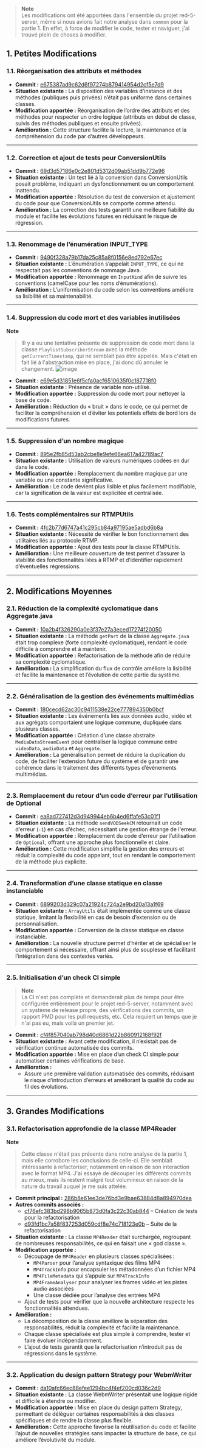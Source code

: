 > **Note**  
> Les modifications ont été apportées dans l'ensemble du projet red-5-server, même si nous avions fait notre analyse dans `common` pour la partie 1. En effet, à force de modifier le code, tester et naviguer, j'ai trouvé plein de choses à modifier.

## 1. Petites Modifications

### 1.1. Réorganisation des attributs et méthodes

- **Commit :** [e675387ad9c62d6f97274b879414954d2cf5e7d9](https://github.com/Angel-Dijoux/red5-server/commit/e675387ad9c62d6f97274b879414954d2cf5e7d9)
- **Situation existante :** La disposition des variables d’instance et des méthodes (publiques puis privées) n’était pas uniforme dans certaines classes.
- **Modification apportée :** Réorganisation de l’ordre des attributs et des méthodes pour respecter un ordre logique (attributs en début de classe, suivis des méthodes publiques et ensuite privées).
- **Amélioration :** Cette structure facilite la lecture, la maintenance et la compréhension du code par d’autres développeurs.

---

### 1.2. Correction et ajout de tests pour ConversionUtils

- **Commit :** [69d3d57186e0c2e801d5312d09ab51dd9b772e96](https://github.com/Angel-Dijoux/red5-server/commit/69d3d57186e0c2e801d5312d09ab51dd9b772e96)
- **Situation existante :** Un test lié à la conversion dans ConversionUtils posait problème, indiquant un dysfonctionnement ou un comportement inattendu.
- **Modification apportée :** Résolution du test de conversion et ajustement du code pour que ConversionUtils se comporte comme attendu.
- **Amélioration :** La correction des tests garantit une meilleure fiabilité du module et facilite les évolutions futures en réduisant le risque de régression.

---

### 1.3. Renommage de l’énumération INPUT_TYPE

- **Commit :** [9490f328a79b17da25c85a8f0156e8ed792e67ec](https://github.com/Angel-Dijoux/red5-server/commit/9490f328a79b17da25c85a8f0156e8ed792e67ec)
- **Situation existante :** L’énumération s’appelait `INPUT_TYPE`, ce qui ne respectait pas les conventions de nommage Java.
- **Modification apportée :** Renommage en `InputKind` afin de suivre les conventions (camelCase pour les noms d’énumérations).
- **Amélioration :** L’uniformisation du code selon les conventions améliore sa lisibilité et sa maintenabilité.

---

### 1.4. Suppression du code mort et des variables inutilisées

**Note**

> IIl y a eu une tentative présente de suppression de code mort dans la classe `PlaylistSubscriberStream` avec la méthode `getCurrentTimestamp`, qui ne semblait pas être appelée. Mais c'était en fait lié à l'abstraction mise en place, j'ai donc dû annuler le changement.
> ![image](https://github.com/user-attachments/assets/9fda9473-b786-496c-8420-6b990ca38daa)

- **Commit :** [e69e5d31851e6f5cfa0acf6510635f0c187718f0](https://github.com/Angel-Dijoux/red5-server/commit/e69e5d31851e6f5cfa0acf6510635f0c187718f0)
- **Situation existante :** Présence de variable non-utilisé.
- **Modification apportée :** Suppression du code mort pour nettoyer la base de code.
- **Amélioration :** Réduction du « bruit » dans le code, ce qui permet de faciliter la compréhension et d’éviter les potentiels effets de bord lors de modifications futures.

---

### 1.5. Suppression d’un nombre magique

- **Commit :** [895e2fb85d53ab2cbe8e9efe66ea617a42789ac7](https://github.com/Angel-Dijoux/red5-server/commit/895e2fb85d53ab2cbe8e9efe66ea617a42789ac7)
- **Situation existante :** Utilisation de valeurs numériques codées en dur dans le code.
- **Modification apportée :** Remplacement du nombre magique par une variable ou une constante significative.
- **Amélioration :** Le code devient plus lisible et plus facilement modifiable, car la signification de la valeur est explicitée et centralisée.

---

### 1.6. Tests complémentaires sur RTMPUtils

- **Commit :** [4fc2b77d6747a41c295cb84a97195ae5adbd6b8a](https://github.com/Angel-Dijoux/red5-server/commit/4fc2b77d6747a41c295cb84a97195ae5adbd6b8a)
- **Situation existante :** Nécessité de vérifier le bon fonctionnement des utilitaires liés au protocole RTMP.
- **Modification apportée :** Ajout des tests pour la classe RTMPUtils.
- **Amélioration :** Une meilleure couverture de test permet d’assurer la stabilité des fonctionnalités liées à RTMP et d’identifier rapidement d’éventuelles régressions.

---

## 2. Modifications Moyennes

### 2.1. Réduction de la complexité cyclomatique dans Aggregate.java

- **Commit :** [10a2b4f326290a0e3f37e27a3eced17274f20050](https://github.com/Angel-Dijoux/red5-server/commit/10a2b4f326290a0e3f37e27a3eced17274f20050)
- **Situation existante :** La méthode `getPart` de la classe `Aggregate.java` était trop complexe (forte complexité cyclomatique), rendant le code difficile à comprendre et à maintenir.
- **Modification apportée :** Refactorisation de la méthode afin de réduire sa complexité cyclomatique.
- **Amélioration :** La simplification du flux de contrôle améliore la lisibilité et facilite la maintenance et l’évolution de cette partie du système.

---

### 2.2. Généralisation de la gestion des événements multimédias

- **Commit :** [180cecd62ac30c9411538e22ce777894350b0bcf](https://github.com/Angel-Dijoux/red5-server/commit/180cecd62ac30c9411538e22ce777894350b0bcf)
- **Situation existante :** Les événements liés aux données audio, vidéo et aux agrégats comportaient une logique commune, dupliquée dans plusieurs classes.
- **Modification apportée :** Création d’une classe abstraite `MediaDataStreamEvent` pour centraliser la logique commune entre `videoData`, `audioData` et `Aggregate`.
- **Amélioration :** La généralisation permet de réduire la duplication du code, de faciliter l’extension future du système et de garantir une cohérence dans le traitement des différents types d’événements multimédias.

---

### 2.3. Remplacement du retour d’un code d’erreur par l’utilisation de Optional

- **Commit :** [ea8ad727412d3d949944eb6b4ed6ffafe53c01f1](https://github.com/Angel-Dijoux/red5-server/commit/ea8ad727412d3d949944eb6b4ed6ffafe53c01f1)
- **Situation existante :** La méthode `sendVODSeekCM` retournait un code d’erreur (`-1`) en cas d’échec, nécessitant une gestion étrange de l'erreur.
- **Modification apportée :** Remplacement du code d’erreur par l’utilisation de `Optional`, offrant une approche plus fonctionnelle et claire.
- **Amélioration :** Cette modification simplifie la gestion des erreurs et réduit la complexité du code appelant, tout en rendant le comportement de la méthode plus explicite.

---

### 2.4. Transformation d’une classe statique en classe instanciable

- **Commit :** [6899203d329c07a21924c724a2e9bd20a13a1f69](https://github.com/Angel-Dijoux/red5-server/commit/6899203d329c07a21924c724a2e9bd20a13a1f69)
- **Situation existante :** `ArrayUtils` était implémentée comme une classe statique, limitant la flexibilité en cas de besoin d’extension ou de personnalisation.
- **Modification apportée :** Conversion de la classe statique en classe instanciable.
- **Amélioration :** La nouvelle structure permet d’hériter et de spécialiser le comportement si nécessaire, offrant ainsi plus de souplesse et facilitant l’intégration dans des contextes variés.

---

### 2.5. Initialisation d’un check CI simple

> **Note**  
> La CI n'est pas complète et demanderait plus de temps pour être configurée entièrement pour le projet red-5-server, notamment avec un système de release propre, des vérifications des commits, un rapport PMD pour les pull requests, etc. Cela requiert un temps que je n'ai pas eu, mais voilà un premier jet.

- **Commit :** [cf4f857040ab798d40d6861d22b860912168f92f](https://github.com/Angel-Dijoux/red5-server/commit/cf4f857040ab798d40d6861d22b860912168f92f)
- **Situation existante :** Avant cette modification, il n’existait pas de vérification continue automatisée des commits.
- **Modification apportée :** Mise en place d’un check CI simple pour automatiser certaines vérifications de base.
- **Amélioration :**
  - Assure une première validation automatisée des commits, réduisant le risque d’introduction d’erreurs et améliorant la qualité du code au fil des évolutions.

---

## 3. Grandes Modifications

### 3.1. Refactorisation approfondie de la classe MP4Reader

**Note**

> Cette classe n'était pas présente dans notre analyse de la partie 1, mais elle corrobore les conclusions de celle-ci. Elle semblait intéressante à refactoriser, notamment en raison de son interaction avec le format MP4. J'ai essayé de découper les différents commits au mieux, mais ils restent malgré tout volumineux en raison de la nature du travail auquel je me suis attelée.

- **Commit principal :** [286b8e61ee3de76bd3e9bae63884d8a894970dea](https://github.com/Angel-Dijoux/red5-server/commit/286b8e61ee3de76bd3e9bae63884d8a894970dea)
- **Autres commits associés :**
  - [cf76efc383bd298b9065b873d0fa3c22c30ab844](https://github.com/Angel-Dijoux/red5-server/commit/cf76efc383bd298b9065b873d0fa3c22c30ab844) – Création de tests pour la refactorisation
  - [d93fd1bc7a58f837253d059cdf8e74c718123e0b](https://github.com/Angel-Dijoux/red5-server/commit/d93fd1bc7a58f837253d059cdf8e74c718123e0b) – Suite de la refactorisation
- **Situation existante :** La classe `MP4Reader` était surchargée, regroupant de nombreuses responsabilités, ce qui en faisait une « god classe ».
- **Modification apportée :**
  - Découpage de `MP4Reader` en plusieurs classes spécialisées :
    - `MP4Parser` pour l’analyse syntaxique des films MP4
    - `MP4TrackInfo` pour encapsuler les métadonnées d’un fichier MP4
    - `MP4FileMetadata` qui s’appuie sur `MP4TrackInfo`
    - `MP4FrameAnalyser` pour analyser les frames vidéo et les pistes audio associées
    - Une classe dédiée pour l’analyse des entrées MP4
  - Ajout de tests pour vérifier que la nouvelle architecture respecte les fonctionnalités attendues.
- **Amélioration :**
  - La décomposition de la classe améliore la séparation des responsabilités, réduit la complexité et facilite la maintenance.
  - Chaque classe spécialisée est plus simple à comprendre, tester et faire évoluer indépendamment.
  - L’ajout de tests garantit que la refactorisation n’introduit pas de régressions dans le système.

---

### 3.2. Application du design pattern Strategy pour WebmWriter

- **Commit :** [da10afc66ec88efee1294bc4f4ef200cd036c2d9](https://github.com/Angel-Dijoux/red5-server/commit/da10afc66ec88efee1294bc4f4ef200cd036c2d9)
- **Situation existante :** La classe WebmWriter présentait une logique rigide et difficile à étendre ou modifier.
- **Modification apportée :** Mise en place du design pattern Strategy, permettant de déléguer certaines responsabilités à des classes spécifiques et de rendre la classe plus flexible.
- **Amélioration :** Cette approche favorise la réutilisation du code et facilite l’ajout de nouvelles stratégies sans impacter la structure de base, ce qui améliore l’évolutivité du module.
